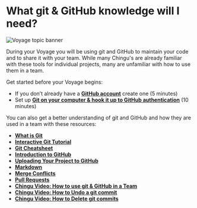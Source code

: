 # What git & GitHub knowledge will I need?
![Voyage topic banner](../assets/horizontal-paint-splash-green.jpg)

During your Voyage you will be using git and GitHub to maintain your code and to share it with your 
team. While many Chingu's are already familiar with these tools for individual projects, many are 
unfamiliar with how to use them in a team.

Get started before your Voyage begins:

* If you don’t already have a **[GitHub account](https://github.com/)** create one (5 minutes)
* Set up **[Git on your computer & hook it up to GitHub authentication](https://help.github.com/articles/set-up-git/)** (10 minutes)

You can also get a better understanding of git and GitHub and how they are used in a team with
these resources:

* **[What is Git](https://guides.github.com/introduction/git-handbook/)**
* **[Interactive Git Tutorial](https://learngitbranching.js.org/)**
* **[Git Cheatsheet](https://training.github.com/downloads/github-git-cheat-sheet/)**
* **[Introduction to GitHub](https://docs.github.com/en/get-started/quickstart/hello-world)**
* **[Uploading Your Project to GitHub](https://docs.github.com/en/get-started/using-git/pushing-commits-to-a-remote-repository)**
* **[Markdown](https://docs.github.com/en/get-started/writing-on-github/getting-started-with-writing-and-formatting-on-github/quickstart-for-writing-on-github)**
* **[Merge Conflicts](https://docs.github.com/en/pull-requests/collaborating-with-pull-requests/addressing-merge-conflicts/about-merge-conflicts)**
* **[Pull Requests](https://docs.github.com/en/pull-requests/collaborating-with-pull-requests/proposing-changes-to-your-work-with-pull-requests/about-pull-requests)**
* **[Chingu Video: How to use git & GitHub in a Team](https://youtu.be/0HizvYgNPA0)**
* **[Chingu Video: How to Undo a git commit](https://youtu.be/ZoIBdFuj8_M)**
* **[Chingu Video: How to Delete git commits](https://youtu.be/Wjd8iEcCSM4)**
